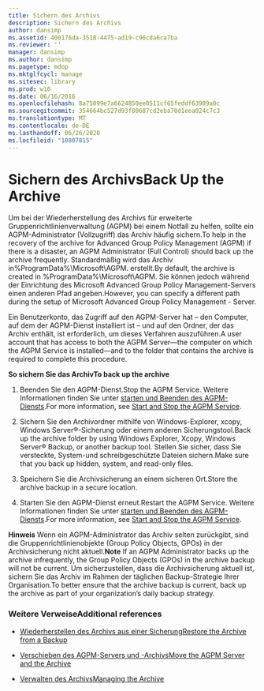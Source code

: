 ```yaml
---
title: Sichern des Archivs
description: Sichern des Archivs
author: dansimp
ms.assetid: 400176da-3518-4475-ad19-c96cda6ca7ba
ms.reviewer: ''
manager: dansimp
ms.author: dansimp
ms.pagetype: mdop
ms.mktglfcycl: manage
ms.sitesec: library
ms.prod: w10
ms.date: 06/16/2016
ms.openlocfilehash: 8a75099e7a6624850ee0511cf65feddf63909a0c
ms.sourcegitcommit: 354664bc527d93f80687cd2eba70d1eea024c7c3
ms.translationtype: MT
ms.contentlocale: de-DE
ms.lasthandoff: 06/26/2020
ms.locfileid: "10807815"
---
```

# <span data-ttu-id="8127a-103">Sichern des Archivs</span><span class="sxs-lookup"><span data-stu-id="8127a-103">Back Up the Archive</span></span>


<span data-ttu-id="8127a-104">Um bei der Wiederherstellung des Archivs für erweiterte Gruppenrichtlinienverwaltung (AGPM) bei einem Notfall zu helfen, sollte ein AGPM-Administrator (Vollzugriff) das Archiv häufig sichern.</span><span class="sxs-lookup"><span data-stu-id="8127a-104">To help in the recovery of the archive for Advanced Group Policy Management (AGPM) if there is a disaster, an AGPM Administrator (Full Control) should back up the archive frequently.</span></span> <span data-ttu-id="8127a-105">Standardmäßig wird das Archiv in%ProgramData%\\Microsoft\\AGPM. erstellt.</span><span class="sxs-lookup"><span data-stu-id="8127a-105">By default, the archive is created in %ProgramData%\\Microsoft\\AGPM.</span></span> <span data-ttu-id="8127a-106">Sie können jedoch während der Einrichtung des Microsoft Advanced Group Policy Management-Servers einen anderen Pfad angeben.</span><span class="sxs-lookup"><span data-stu-id="8127a-106">However, you can specify a different path during the setup of Microsoft Advanced Group Policy Management - Server.</span></span>

<span data-ttu-id="8127a-107">Ein Benutzerkonto, das Zugriff auf den AGPM-Server hat – den Computer, auf dem der AGPM-Dienst installiert ist – und auf den Ordner, der das Archiv enthält, ist erforderlich, um dieses Verfahren auszuführen.</span><span class="sxs-lookup"><span data-stu-id="8127a-107">A user account that has access to both the AGPM Server—the computer on which the AGPM Service is installed—and to the folder that contains the archive is required to complete this procedure.</span></span>

**<span data-ttu-id="8127a-108">So sichern Sie das Archiv</span><span class="sxs-lookup"><span data-stu-id="8127a-108">To back up the archive</span></span>**

1.  <span data-ttu-id="8127a-109">Beenden Sie den AGPM-Dienst.</span><span class="sxs-lookup"><span data-stu-id="8127a-109">Stop the AGPM Service.</span></span> <span data-ttu-id="8127a-110">Weitere Informationen finden Sie unter [starten und Beenden des AGPM-Diensts](start-and-stop-the-agpm-service-agpm30ops.md).</span><span class="sxs-lookup"><span data-stu-id="8127a-110">For more information, see [Start and Stop the AGPM Service](start-and-stop-the-agpm-service-agpm30ops.md).</span></span>

2.  <span data-ttu-id="8127a-111">Sichern Sie den Archivordner mithilfe von Windows-Explorer, xcopy, Windows Server®-Sicherung oder einem anderen Sicherungstool.</span><span class="sxs-lookup"><span data-stu-id="8127a-111">Back up the archive folder by using Windows Explorer, Xcopy, Windows Server® Backup, or another backup tool.</span></span> <span data-ttu-id="8127a-112">Stellen Sie sicher, dass Sie versteckte, System-und schreibgeschützte Dateien sichern.</span><span class="sxs-lookup"><span data-stu-id="8127a-112">Make sure that you back up hidden, system, and read-only files.</span></span>

3.  <span data-ttu-id="8127a-113">Speichern Sie die Archivsicherung an einem sicheren Ort.</span><span class="sxs-lookup"><span data-stu-id="8127a-113">Store the archive backup in a secure location.</span></span>

4.  <span data-ttu-id="8127a-114">Starten Sie den AGPM-Dienst erneut.</span><span class="sxs-lookup"><span data-stu-id="8127a-114">Restart the AGPM Service.</span></span> <span data-ttu-id="8127a-115">Weitere Informationen finden Sie unter [starten und Beenden des AGPM-Diensts](start-and-stop-the-agpm-service-agpm30ops.md).</span><span class="sxs-lookup"><span data-stu-id="8127a-115">For more information, see [Start and Stop the AGPM Service](start-and-stop-the-agpm-service-agpm30ops.md).</span></span>

<span data-ttu-id="8127a-116">**Hinweis**  Wenn ein AGPM-Administrator das Archiv selten zurückgibt, sind die Gruppenrichtlinienobjekte (Group Policy Objects, GPOs) in der Archivsicherung nicht aktuell.</span><span class="sxs-lookup"><span data-stu-id="8127a-116">**Note** If an AGPM Administrator backs up the archive infrequently, the Group Policy Objects (GPOs) in the archive backup will not be current.</span></span> <span data-ttu-id="8127a-117">Um sicherzustellen, dass die Archivsicherung aktuell ist, sichern Sie das Archiv im Rahmen der täglichen Backup-Strategie Ihrer Organisation.</span><span class="sxs-lookup"><span data-stu-id="8127a-117">To better ensure that the archive backup is current, back up the archive as part of your organization’s daily backup strategy.</span></span>

 

### <span data-ttu-id="8127a-118">Weitere Verweise</span><span class="sxs-lookup"><span data-stu-id="8127a-118">Additional references</span></span>

-   [<span data-ttu-id="8127a-119">Wiederherstellen des Archivs aus einer Sicherung</span><span class="sxs-lookup"><span data-stu-id="8127a-119">Restore the Archive from a Backup</span></span>](restore-the-archive-from-a-backup.md)

-   [<span data-ttu-id="8127a-120">Verschieben des AGPM-Servers und -Archivs</span><span class="sxs-lookup"><span data-stu-id="8127a-120">Move the AGPM Server and the Archive</span></span>](move-the-agpm-server-and-the-archive.md)

-   [<span data-ttu-id="8127a-121">Verwalten des Archivs</span><span class="sxs-lookup"><span data-stu-id="8127a-121">Managing the Archive</span></span>](managing-the-archive.md)

 

 





